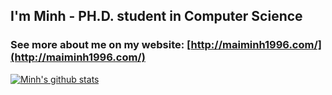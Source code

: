 ## I'm Minh - PH.D. student in Computer Science


### See more about me on my website: [http://maiminh1996.com/](http://maiminh1996.com/)



[![Minh's github stats](https://github-readme-stats.vercel.app/api?username=maiminh1996&count_private=true&show_icons=true)](https://github.com/anuraghazra/github-readme-stats)


